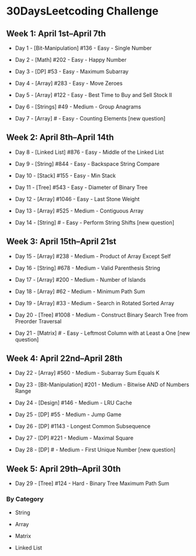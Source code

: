 # 30DaysLeetcoding Challenge

## Week 1: April 1st–April 7th

* Day 1 - [Bit-Manipulation] #136 - Easy - Single Number

* Day 2 - [Math] #202 - Easy - Happy Number

* Day 3 - [DP] #53 - Easy - Maximum Subarray

* Day 4 - [Array] #283 - Easy - Move Zeroes

* Day 5 - [Array] #122 - Easy - Best Time to Buy and Sell Stock II

* Day 6 - [Strings] #49 - Medium - Group Anagrams

* Day 7 - [Array] # - Easy - Counting Elements [new question]

## Week 2: April 8th–April 14th

* Day 8 - [Linked List] #876 - Easy - Middle of the Linked List

* Day 9 - [String] #844 - Easy - Backspace String Compare

* Day 10 - [Stack] #155 - Easy - Min Stack

* Day 11 - [Tree] #543 - Easy - Diameter of Binary Tree

* Day 12 - [Array] #1046 - Easy - Last Stone Weight

* Day 13 - [Array] #525 - Medium - Contiguous Array

* Day 14 - [String] # - Easy - Perform String Shifts [new question]

## Week 3: April 15th–April 21st

* Day 15 - [Array] #238 - Medium - Product of Array Except Self

* Day 16 - [String] #678 - Medium - Valid Parenthesis String

* Day 17 - [Array] #200 - Medium - Number of Islands

* Day 18 - [Array] #62 - Medium - Minimum Path Sum

* Day 19 - [Array] #33 - Medium - Search in Rotated Sorted Array

* Day 20 - [Tree] #1008 - Medium - Construct Binary Search Tree from Preorder Traversal

* Day 21 - [Matrix] # - Easy - Leftmost Column with at Least a One [new question]

## Week 4: April 22nd–April 28th

* Day 22 - [Array] #560 - Medium - Subarray Sum Equals K

* Day 23 - [Bit-Manipulation] #201 - Medium - Bitwise AND of Numbers Range

* Day 24 - [Design] #146 - Medium - LRU Cache

* Day 25 - [DP] #55 - Medium - Jump Game

* Day 26 - [DP] #1143 - Longest Common Subsequence

* Day 27 - [DP] #221 - Medium - Maximal Square

* Day 28 - [DP] # - Medium - First Unique Number [new question]

## Week 5: April 29th–April 30th

* Day 29 - [Tree] #124 - Hard - Binary Tree Maximum Path Sum

### By Category

* String

* Array

* Matrix

* Linked List
